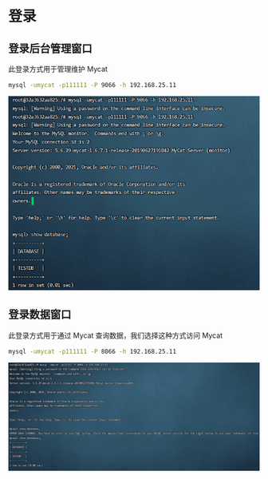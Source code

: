 # 登录

## 登录后台管理窗口

此登录方式用于管理维护 Mycat

~~~sh
mysql -umycat -p111111 -P 9066 -h 192.168.25.11
~~~

![](./assets/XPedIS.png)

## 登录数据窗口

此登录方式用于通过 Mycat 查询数据，我们选择这种方式访问 Mycat 

~~~sh
mysql -umycat -p111111 -P 8066 -h 192.168.25.11
~~~

![](./assets/XPmNl9.png)